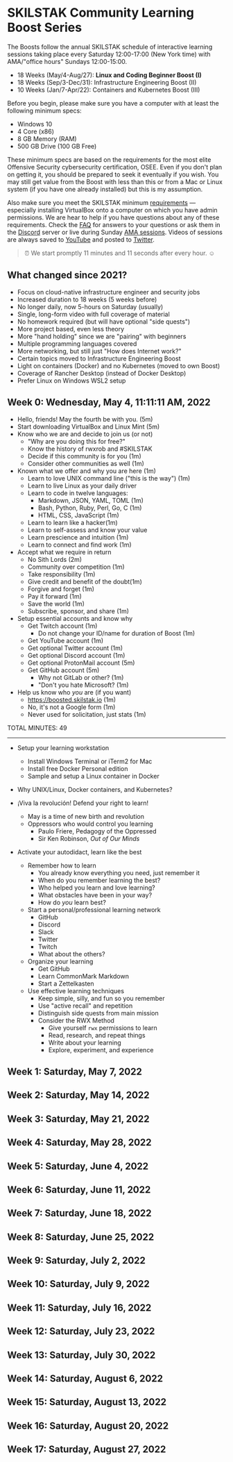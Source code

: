 # SKILSTAK Community Learning Boost Series

The Boosts follow the annual SKILSTAK schedule of interactive learning
sessions taking place every Saturday 12:00-17:00 (New York time) with
AMA/"office hours" Sundays 12:00-15:00.

* 18 Weeks (May/4-Aug/27):  **Linux and Coding Beginner Boost (I)**
* 18 Weeks (Sep/3-Dec/31):  Infrastructure Engineering Boost (II)
* 10 Weeks (Jan/7-Apr/22):  Containers and Kubernetes Boost (III)

Before you begin, please make sure you have a computer with at least the
following minimum specs:

* Windows 10
* 4 Core (x86)
* 8 GB Memory (RAM)
* 500 GB Drive (100 GB Free)

These minimum specs are based on the requirements for the most elite
Offensive Security cybersecurity certification, OSEE. Even if you don't
plan on getting it, you should be prepared to seek it eventually if you
wish. You may still get value from the Boost with less than this or from
a Mac or Linux system (if you have one already installed) but this is my
assumption.

Also make sure you meet the SKILSTAK minimum
[requirements](requirements) — especially installing VirtualBox onto a
computer on which you have admin permissions. We are hear to help if you
have questions about any of these requirements. Check the [FAQ](faq) for
answers to your questions or ask them in the
[Discord](https://discord.gg/9wydZXY) server or live during Sunday [AMA
sessions](https://twitch.tv/rwxrob/schedule). Videos of sessions are
always saved to [YouTube](https://youtube.com/rwxrob) and posted to
[Twitter](https://twitter.com/rwxrob).

> ⏰ We start promptly 11 minutes and 11 seconds after every hour. ☺️

## What changed since 2021?

* Focus on cloud-native infrastructure engineer and security jobs
* Increased duration to 18 weeks (5 weeks before)
* No longer daily, now 5-hours on Saturday (usually)
* Single, long-form video with full coverage of material
* No homework required (but will have optional "side quests")
* More project based, even less theory
* More "hand holding" since we are "pairing" with beginners
* Multiple programming languages covered 
* More networking, but still just "How does Internet work?"
* Certain topics moved to Infrastructure Engineering Boost
* Light on containers (Docker) and no Kubernetes (moved to own Boost)
* Coverage of Rancher Desktop (instead of Docker Desktop)
* Prefer Linux on Windows WSL2 setup

## Week 0: Wednesday, May 4, 11:11:11 AM, 2022

* Hello, friends! May the fourth be with you. (5m)
* Start downloading VirtualBox and Linux Mint (5m)
* Know who we are and decide to join us (or not)
  * "Why are you doing this for free?"
  * Know the history of rwxrob and #SKILSTAK
  * Decide if this community is for you (1m)
  * Consider other communities as well (1m)
* Known what we offer and why you are here (1m)
  * Learn to love UNIX command line ("this is the way") (1m)
  * Learn to live Linux as your daily driver
  * Learn to code in twelve languages:
    * Markdown, JSON, YAML, TOML (1m)
    * Bash, Python, Ruby, Perl, Go, C (1m)
    * HTML, CSS, JavaScript (1m)
  * Learn to learn like a hacker(1m)
  * Learn to self-assess and know your value
  * Learn prescience and intuition (1m)
  * Learn to connect and find work (1m)
* Accept what we require in return
  * No Sith Lords (2m)
  * Community over competition (1m)
  * Take responsibility (1m)
  * Give credit and benefit of the doubt(1m)
  * Forgive and forget (1m)
  * Pay it forward (1m)
  * Save the world (1m)
  * Subscribe, sponsor, and share (1m)
* Setup essential accounts and know why
  * Get Twitch account (1m)
    * Do not change your ID/name for duration of Boost (1m)
  * Get YouTube account (1m)
  * Get optional Twitter account (1m)
  * Get optional Discord account (1m)
  * Get optional ProtonMail account (5m)
  * Get GitHub account (5m) 
    * Why not GitLab or other? (1m)
    * "Don't you hate Microsoft? (1m)
* Help us know who *you* are (if you want)
  * <https://boosted.skilstak.io> (1m)
  * No, it's not a Google form (1m)
  * Never used for solicitation, just stats (1m)

TOTAL MINUTES: 49

----

* Setup your learning workstation
  * Install Windows Terminal or iTerm2 for Mac
  * Install free Docker Personal edition
  * Sample and setup a Linux container in Docker
* Why UNIX/Linux, Docker containers, and Kubernetes?

*  ¡Viva la revolución! Defend your right to learn!
   * May is a time of new birth and revolution
   * Oppressors who would control you learning
     * Paulo Friere, Pedagogy of the Oppressed
     * Sir Ken Robinson, *Out of Our Minds*
* Activate your autodidact, learn like the best
   * Remember how to learn
     * You already know everything you need, just remember it
     * When do you remember learning the best?
     * Who helped you learn and love learning?
     * What obstacles have been in your way?
     * How do *you* learn best?
   * Start a personal/professional learning network
     * GitHub
     * Discord
     * Slack
     * Twitter
     * Twitch
     * What about the others?
   * Organize your learning
     * Get GitHub
     * Learn CommonMark Markdown
     * Start a Zettelkasten
   * Use effective learning techniques
     * Keep simple, silly, and fun so you remember
     * Use "active recall" and repetition
     * Distinguish side quests from main mission
     * Consider the RWX Method
       * Give yourself `rwx` permissions to learn
       * Read, research, and repeat things
       * Write about your learning
       * Explore, experiment, and experience

## Week 1: Saturday, May  7, 2022

## Week 2: Saturday, May 14, 2022

## Week 3: Saturday, May 21, 2022

## Week 4: Saturday, May 28, 2022

## Week 5: Saturday, June  4, 2022

## Week 6: Saturday, June 11, 2022

## Week 7: Saturday, June 18, 2022

## Week 8: Saturday, June 25, 2022

## Week 9: Saturday, July  2, 2022

## Week 10: Saturday, July  9, 2022

## Week 11: Saturday, July 16, 2022

## Week 12: Saturday, July 23, 2022

## Week 13: Saturday, July 30, 2022

## Week 14: Saturday, August  6, 2022

## Week 15: Saturday, August 13, 2022

## Week 16: Saturday, August 20, 2022

## Week 17: Saturday, August 27, 2022

